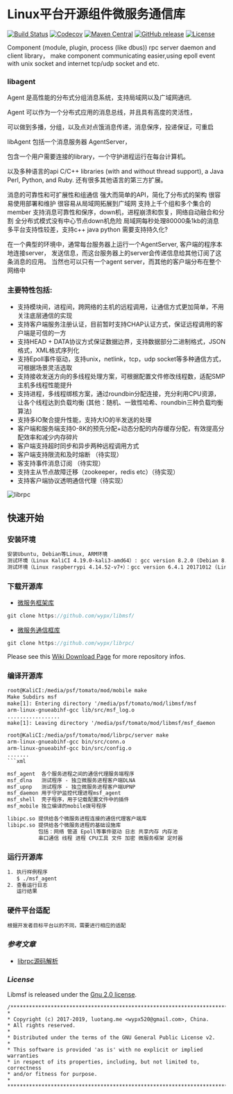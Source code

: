 # **Linux平台开源组件微服务通信库**

[![Build Status](https://travis-ci.org/alibaba/fastjson.svg?branch=master)](https://travis-ci.org/alibaba/fastjson)
[![Codecov](https://codecov.io/gh/alibaba/fastjson/branch/master/graph/badge.svg)](https://codecov.io/gh/alibaba/fastjson/branch/master)
[![Maven Central](https://maven-badges.herokuapp.com/maven-central/com.alibaba/fastjson/badge.svg)](https://maven-badges.herokuapp.com/maven-central/com.alibaba/fastjson/)
[![GitHub release](https://img.shields.io/github/release/alibaba/fastjson.svg)](https://github.com/alibaba/fastjson/releases)
[![License](https://img.shields.io/badge/license-Apache%202-4EB1BA.svg)](https://www.apache.org/licenses/LICENSE-2.0.html)

Component (module, plugin, process  (like dbus)) rpc server daemon and client library，
make component communicating easier,using epoll event with unix socket and internet tcp/udp socket and etc.

### libagent
Agent 是高性能的分布式分组消息系统，支持局域网以及广域网通讯. 

Agent 可以作为一个分布式应用的消息总线，并且具有高度的灵活性，

可以做到多播，分组，以及点对点饿消息传递，消息保序，投递保证，可重启

libAgent 包括一个消息服务器 AgentServer，

包含一个用户需要连接的library，一个守护进程运行在每台计算机。

以及多种语言的api C/C++ libraries (with and without thread support),
 a Java Perl, Python, and Ruby. 还有很多其他语言的第三方扩展。

消息的可靠性和可扩展性和组通信
强大而简单的API，简化了分布式的架构
很容易使用部署和维护
很容易从局域网拓展到广域网
支持上千个组和多个集合的member
支持消息可靠性和保序，down机，进程崩溃和恢复，网络自动融合和分割
全分布式模式没有中心节点down机危险
局域网每秒处理80000条1kb的消息
多平台支持性较差，支持c++ java python
需要支持持久化?

在一个典型的环境中，通常每台服务器上运行一个AgentServer, 客户端的程序本地连接server，
发送信息，而这台服务器上的server会传递信息给其他订阅了这条消息的应用。
当然也可以只有一个agent server，而其他的客户端分布在整个网络中

### __主要特性包括:__
 * 支持模块间，进程间，跨网络的主机的远程调用，让通信方式更加简单，不用关注底层通信的实现
 * 支持客户端服务注册认证，目前暂时支持CHAP认证方式，保证远程调用的客户端是可信的一方
 * 支持HEAD + DATA协议方式保证数据边界，支持数据部分二进制格式，JSON格式，XML格式序列化
 * 支持Epoll事件驱动，支持unix，netlink，tcp，udp socket等多种通信方式，可根据场景灵活选取
 * 支持接收发送方向的多线程处理方案，可根据配置文件修改线程数，适配SMP主机多线程性能提升
 * 支持进程，多线程绑核方案，通过roundbin分配连接，充分利用CPU资源，让各个线程达到负载均衡 
   (其他：随机、一致性哈希、roundbin三种负载均衡算法)
 * 支持多IO聚合提升性能，支持大IO的半发送的处理
 * 客户端和服务端支持0-8K的预先分配+动态分配的内存缓存分配，有效提高分配效率和减少内存碎片
 * 客户端支持超时同步和异步两种远程调用方式
 * 客户端支持限流和及时熔断 （待实现）
 * 客支持事件消息订阅 （待实现）
 * 支持主从节点故障迁移（zookeeper，redis etc）（待实现）
 * 支持客户端协议透明通信代理（待实现）
 
![librpc](doc/rpc.jpg "librpc")

## __快速开始__
### 安装环境
```xml
安装Ubuntu, Debian等Linux, ARM环境
测试环境（Linux KaliCI 4.19.0-kali3-amd64）: gcc version 8.2.0 (Debian 8.2.0-14)
测试环境（Linux raspberrypi 4.14.52-v7+）：gcc version 6.4.1 20171012 (Linaro GCC 6.4-2017.11)
```
### 下载开源库

- [微服务框架库][1]
``` groovy
git clone https://github.com/wypx/libmsf/
```
- [微服务通信框库][2]
``` groovy
git clone https://github.com/wypx/librpc/
```

[1]: https://github.com/wypx/libmsf/
[2]: https://github.com/wypx/librpc/

Please see this [Wiki Download Page][Wiki] for more repository infos.

[Wiki]: https://github.com/wypx/mobile

### 编译开源库
```xml
root@KaliCI:/media/psf/tomato/mod/mobile make
Make Subdirs msf
make[1]: Entering directory '/media/psf/tomato/mod/libmsf/msf
arm-linux-gnueabihf-gcc lib/src/msf_log.o
.................
make[1]: Leaving directory '/media/psf/tomato/mod/libmsf/msf_daemon

root@KaliCI:/media/psf/tomato/mod/librpc/server make
arm-linux-gnueabihf-gcc bin/src/conn.o
arm-linux-gnueabihf-gcc bin/src/config.o
.......
```xml

msf_agent  各个服务进程之间的通信代理服务端程序
msf_dlna   测试程序 - 独立微服务进程客户端DLNA
msf_upnp   测试程序 - 独立微服务进程客户端UPNP
msf_daemon 用于守护监控代理进程msf_agent
msf_shell  壳子程序，用于记载配置文件中的插件
msf_mobile 独立编译的mobile拨号程序

libipc.so 提供给各个微服务进程连接的通信代理客户端库
libipc.so 提供给各个微服务进程的基础设施库
          包括：网络 管道 Epoll等事件驱动 日志 共享内存 内存池 
          串口通信 线程 进程 CPU工具 文件 加密 微服务框架 定时器
```

### 运行开源库
```xml
1. 执行样例程序
   $ ./msf_agent
2. 查看运行日志
   运行结果
```

### 硬件平台适配
``` groovy
根据开发者目标平台以的不同，需要进行相应的适配
```

### ___参考文章___
- [librpc源码解析](http://luotang.me/raspberry_mobile.html)

### *License*

Libmsf is released under the [Gnu 2.0 license](license.txt).
```
/**************************************************************************
*
* Copyright (c) 2017-2019, luotang.me <wypx520@gmail.com>, China.
* All rights reserved.
*
* Distributed under the terms of the GNU General Public License v2.
*
* This software is provided 'as is' with no explicit or implied warranties
* in respect of its properties, including, but not limited to, correctness
* and/or fitness for purpose.
*
**************************************************************************/
```
